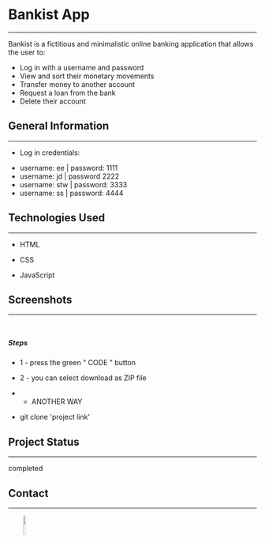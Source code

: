 <h1>Bankist App</h1>
<hr><p>Bankist is a fictitious and minimalistic online banking application that allows the user to:</p>
<ul>
<li>Log in with a username and password</li>
<li>View and sort their monetary movements</li>
<li>Transfer money to another account</li>
<li>Request a loan from the bank</li>
<li>Delete their account</li>
</ul><h2>General Information</h2>
<hr><ul>
<li>Log in credentials:</li>
</ul>
<ul>
<li>username: ee | password: 1111</li>
<li>username: jd | password 2222</li>
<li>username: stw | password: 3333</li>
<li>username: ss | password: 4444</li>
</ul><h2>Technologies Used</h2>
<hr><ul>
<li>HTML</li>
</ul><ul>
<li>CSS</li>
</ul><ul>
<li>JavaScript</li>
</ul><h2>Screenshots</h2>
<hr><p><img src="https://i.postimg.cc/76TntTSy/banks.png" alt=""></p><p><img src="https://i.postimg.cc/yNRDwhpn/banks2.png" alt=""></p><h5>Steps</h5><ul>
<li>1 - press the green " CODE " button</li>
</ul><ul>
<li>2 - you can select download as ZIP file</li>
</ul><ul>
<li>
<ul>
<li>ANOTHER WAY</li>
</ul>
</li>
</ul><ul>
<li>git clone 'project link'</li>
</ul><h2>Project Status</h2>
<hr><p>completed</p><h2>Contact</h2>
<hr><p><span style="margin-right: 30px;"></span><a href="0x3brvh1m"><img target="_blank" src="https://cdn.jsdelivr.net/gh/devicons/devicon/icons/facebook/facebook-original.svg" style="width: 10%;"></a></p>
